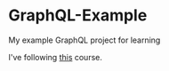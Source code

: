 # GraphQL-Example
My example GraphQL project for learning

I've following <a href="https://www.youtube.com/watch?v=ed8SzALpx1Q">this</a> course.
